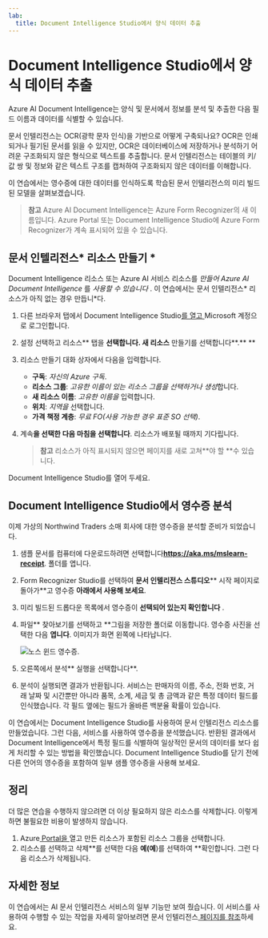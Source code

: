 ```yaml
---
lab:
  title: Document Intelligence Studio에서 양식 데이터 추출
---
```


# Document Intelligence Studio에서 양식 데이터 추출

Azure AI Document Intelligence는 양식 및 문서에서 정보를 분석 및 추출한 다음 필드 이름과 데이터를 식별할 수 있습니다. 

문서 인텔리전스는 OCR(광학 문자 인식)을 기반으로 어떻게 구축되나요? OCR은 인쇄되거나 필기된 문서를 읽을 수 있지만, OCR은 데이터베이스에 저장하거나 분석하기 어려운 구조화되지 않은 형식으로 텍스트를 추출합니다. 문서 인텔리전스는 테이블의 키/값 쌍 및 정보와 같은 텍스트 구조를 캡처하여 구조화되지 않은 데이터를 이해합니다. 

이 연습에서는 영수증에 대한 데이터를 인식하도록 학습된 문서 인텔리전스의 미리 빌드된 모델을 살펴보겠습니다. 

> **참고** Azure AI Document Intelligence는 Azure Form Recognizer의 새 이름입니다. Azure Portal 또는 Document Intelligence Studio에 Azure Form Recognizer가 계속 표시되어 있을 수 있습니다.

## 문서 인텔리전스* 리소스 만들기 *

Document Intelligence 리소스 또는 Azure AI 서비스 리소스를 *만들어 Azure AI Document Intelligence* 를 *사용할 수 있습니다* . 이 연습에서는 문서 인텔리전스* 리소스가 아직 없는 경우 만듭니*다.

1. 다른 브라우저 탭에서 Document Intelligence Studio[를 열고 ](https://formrecognizer.appliedai.azure.com/studio)Microsoft 계정으로 로그인합니다.
1. 설정 선택하고 리소스** 탭을 **선택합니다. 새 리소스** 만들기를 선택합니다**.** ** 
1. 리소스 만들기 대화 상자에서 다음을 입력합니다.
    - **구독**: *자신의 Azure 구독*.
    - **리소스 그룹**: *고유한 이름이 있는 리소스 그룹을 선택하거나 생성*합니다.
    - **새 리소스 이름**: *고유한 이름을* 입력합니다.
    - **위치**: *지역을* 선택합니다.
    - **가격 책정 계층**: *무료 FO(사용 가능한 경우 표준 SO 선택)*.
1. 계속**을 선택한 다음 **마침**을 선택합니다**. 리소스가 배포될 때까지 기다립니다.

    >**참고** 리소스가 아직 표시되지 않으면 페이지를 새로 고쳐**야 할 **수 있습니다.

Document Intelligence Studio를 열어 두세요.

## Document Intelligence Studio에서 영수증 분석

이제 가상의 Northwind Traders 소매 회사에 대한 영수증을 분석할 준비가 되었습니다.

1. 샘플 문서를 컴퓨터에 다운로드하려면 선택합니다[](https://aka.ms/mslearn-receipt)**https://aka.ms/mslearn-receipt**.  폴더를 엽니다. 
1. Form Recognizer Studio를 선택하여 **문서 인텔리전스 스튜디오**** 시작 페이지로 돌아가**고 영수증 **아래에서 사용해 보세요**.
1. 미리 빌드된 드롭다운 목록에서 영수증이 **선택되어 있는지 확인합니다** .
1. 파일** 찾아보기를 선택하고 **그림을 저장한 폴더로 이동합니다. 영수증 사진을 선택한 다음 **엽니다**. 이미지가 화면 왼쪽에 나타납니다.

    ![노스 윈드 영수증.](media/document-intelligence/northwind-receipt.jpg)

1. 오른쪽에서 분석** 실행을 선택합니다**.
1. 분석이 실행되면 결과가 반환됩니다. 서비스는 판매자의 이름, 주소, 전화 번호, 거래 날짜 및 시간뿐만 아니라 품목, 소계, 세금 및 총 금액과 같은 특정 데이터 필드를 인식했습니다. 각 필드 옆에는 필드가 올바른 백분율 확률이 있습니다.

이 연습에서는 Document Intelligence Studio를 사용하여 문서 인텔리전스 리소스를 만들었습니다. 그런 다음, 서비스를 사용하여 영수증을 분석했습니다. 반환된 결과에서 Document Intelligence에서 특정 필드를 식별하여 일상적인 문서의 데이터를 보다 쉽게 처리할 수 있는 방법을 확인했습니다. Document Intelligence Studio를 닫기 전에 다른 언어의 영수증을 포함하여 일부 샘플 영수증을 사용해 보세요.

## 정리

더 많은 연습을 수행하지 않으려면 더 이상 필요하지 않은 리소스를 삭제합니다. 이렇게 하면 불필요한 비용이 발생하지 않습니다.

1. Azure[ Portal을 ]( https://portal.azure.com)열고 만든 리소스가 포함된 리소스 그룹을 선택합니다.
1. 리소스를 선택하고 삭제**를 선택한 다음 **예(예**)를 선택하여 **확인합니다. 그런 다음 리소스가 삭제됩니다.

## 자세한 정보

이 연습에서는 AI 문서 인텔리전스 서비스의 일부 기능만 보여 줬습니다. 이 서비스를 사용하여 수행할 수 있는 작업을 자세히 알아보려면 문서 인텔리전스[ 페이지를 참조](https://learn.microsoft.com/azure/ai-services/document-intelligence/overview?view=doc-intel-3.1.0)하세요.
